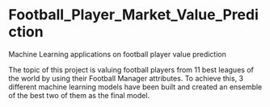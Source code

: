 # Football_Player_Market_Value_Prediction
Machine Learning applications on football player value prediction

The topic of this project is valuing football players from 11 best leagues of the world by using their Football Manager attributes. 
To achieve this, 3 different machine learning models have been built and created an ensemble of the best two of them as the final model.
